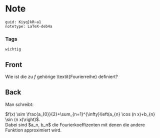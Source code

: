 # Note
```
guid: Kiyq}kR~a1
notetype: LaTeX-deb4a
```

### Tags
```
wichtig
```

## Front
Wie ist die zu $f$ gehörige \textit{Fourierreihe} definiert?

## Back
Man schreibt:<div>
</div><div>$f(x) \sim \frac{a_{0}}{2}+\sum_{n=1}^{\infty}\left(a_{n} \cos (n x)+b_{n} \sin (n x)\right)$.</div><div>
</div><div>Dabei sind $a_n, b_n$ die Fourierkoeffizenten mit denen die andere Funktion approximiert wird. </div>
